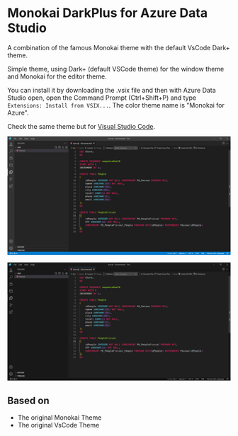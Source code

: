 # Monokai DarkPlus for Azure Data Studio

A combination of the famous Monokai theme with the default VsCode Dark+ theme.

Simple theme, using Dark+ (default VSCode theme) for the window theme and Monokai for the editor theme.

You can install it by downloading the .vsix file and then with Azure Data Studio open, open the Command Prompt (Ctrl+Shift+P) and type `Extensions: Install from VSIX...`.
The color theme name is "Monokai for Azure".

Check the same theme but for [Visual Studio Code](https://github.com/filipeyay/monokai-darkplus-vscode).

![image](./images/Monokai_DarkPlus_Azure.png)

![image](./images/Monokai_DarkPlus_Modern_Azure.png)

## Based on

- The original Monokai Theme
- The original VsCode Theme

